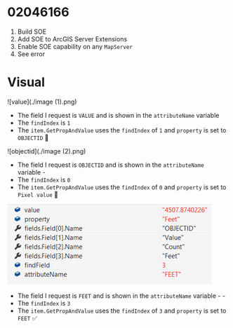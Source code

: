 ﻿# 02046166

1. Build SOE
1. Add SOE to ArcGIS Server Extensions
1. Enable SOE capability on any `MapServer`
1. See error

# Visual

![value](./image (1).png)
- The field I request is `VALUE` and is shown in the `attributeName` variable
- The `findIndex` is `1`
- The `item.GetPropAndValue` uses the `findIndex` of `1` and `property` is set to `OBJECTID` :bug:

![objectid](./image (2).png)
- The field I request is `OBJECTID` and is shown in the `attributeName` variable -
- The `findIndex` is `0`
- The `item.GetPropAndValue` uses the `findIndex` of `0` and `property` is set to `Pixel value` :bug:

![objectid](./image.png)
- The field I request is `FEET` and is shown in the `attributeName` variable - -
- The `findIndex` is `3`
- The `item.GetPropAndValue` uses the `findIndex` of `3` and `property` is set to `FEET` :white_check_mark:
